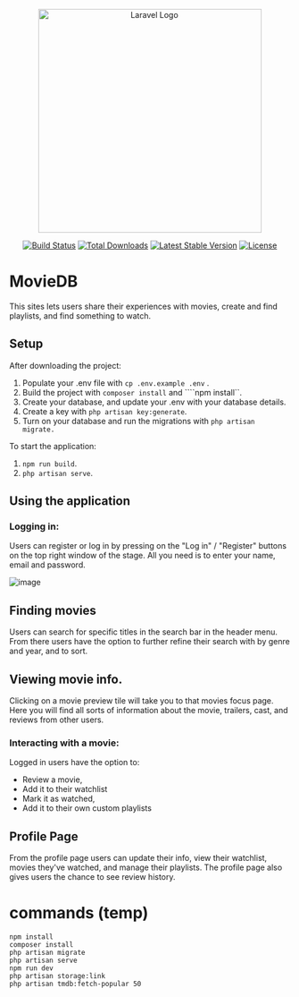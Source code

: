 <p align="center"><a href="https://laravel.com" target="_blank"><img src="https://raw.githubusercontent.com/laravel/art/master/logo-lockup/5%20SVG/2%20CMYK/1%20Full%20Color/laravel-logolockup-cmyk-red.svg" width="400" alt="Laravel Logo"></a></p>

<p align="center">
<a href="https://github.com/laravel/framework/actions"><img src="https://github.com/laravel/framework/workflows/tests/badge.svg" alt="Build Status"></a>
<a href="https://packagist.org/packages/laravel/framework"><img src="https://img.shields.io/packagist/dt/laravel/framework" alt="Total Downloads"></a>
<a href="https://packagist.org/packages/laravel/framework"><img src="https://img.shields.io/packagist/v/laravel/framework" alt="Latest Stable Version"></a>
<a href="https://packagist.org/packages/laravel/framework"><img src="https://img.shields.io/packagist/l/laravel/framework" alt="License"></a>
</p>

# MovieDB
This sites lets users share their experiences with movies, create and find playlists, and find something to watch.

## Setup
After downloading the project:
1. Populate your .env file with ```cp .env.example .env``` .
2. Build the project with ```composer install``` and ````npm install``.
3. Create your database, and update your .env with your database details.
4. Create a key with ```php artisan key:generate```.
5. Turn on your database and run the migrations with ```php artisan migrate.```

To start the application:
1. ```npm run build```.
2. ```php artisan serve```.


## Using the application
### Logging in:
Users can register or log in by pressing on the "Log in" / "Register" buttons on the top right window of the stage.
All you need is to enter your name, email and password.

![image](https://github.com/user-attachments/assets/0a73966f-aba2-4694-81ed-36530cbfe069)

## Finding movies
Users can search for specific titles in the search bar in the header menu. From there users have the option to further refine their search with by genre and year, and to sort.

## Viewing movie info.
Clicking on a movie preview tile will take you to that movies focus page.
Here you will find all sorts of information about the movie, trailers, cast, and reviews from other users.

### Interacting with a movie:
Logged in users have the option to:
- Review a movie,
- Add it to their watchlist
- Mark it as watched,
- Add it to their own custom playlists

## Profile Page
From the profile page users can update their info, view their watchlist, movies they've watched, and manage their playlists.
The profile page also gives users the chance to see review history.








# commands (temp)
```
npm install
composer install
php artisan migrate
php artisan serve
npm run dev
php artisan storage:link
php artisan tmdb:fetch-popular 50
```
